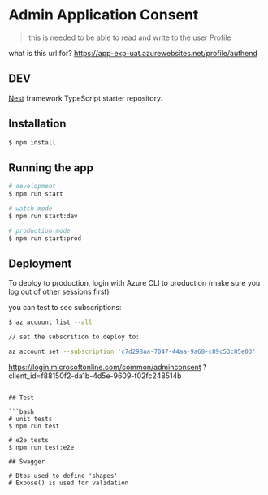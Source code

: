 # Admin Application Consent 


> this is needed to be able to read and write to the user Profile 

what is this url for? https://app-exp-uat.azurewebsites.net/profile/authend
## DEV

[Nest](https://github.com/nestjs/nest) framework TypeScript starter repository.

## Installation

```bash
$ npm install
```

## Running the app

```bash
# development
$ npm run start

# watch mode
$ npm run start:dev

# production mode
$ npm run start:prod
```

## Deployment 

To deploy to production, login with Azure CLI to production (make sure you log out of other sessions first)

you can test to see subscriptions:

```bash
$ az account list --all

// set the subscrition to deploy to:

az account set --subscription 'c7d298aa-7047-44aa-9a68-c89c53c85e03'
```
https://login.microsoftonline.com/common/adminconsent
?client_id=f88150f2-da1b-4d5e-9609-f02fc248514b

```

## Test

```bash
# unit tests
$ npm run test

# e2e tests
$ npm run test:e2e

```

```
## Swagger

# Dtos used to define 'shapes'
# Expose() is used for validation

```

